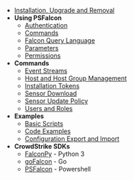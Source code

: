 * [Installation, Upgrade and Removal](Installation,-Upgrade-and-Removal)
* __Using PSFalcon__
    + [Authentication](Authentication)
    + [Commands](Commands)
    + [Falcon Query Language](Falcon-Query-Language)
    + [Parameters](Parameters)
    + [Permissions](Permissions)
* __Commands__
    + [Event Streams](Event-Streams)
    + [Host and Host Group Management](Host-and-Host-Group-Management)
    + [Installation Tokens](Installation-Tokens)
    + [Sensor Download](Sensor-Download)
    + [Sensor Update Policy](Sensor-Update-Policy)
    + [Users and Roles](Users-and-Roles)
* __Examples__
    + [Basic Scripts](Basic-Scripts)
    + [Code Examples](Code-Examples)
    + [Configuration Export and Import](Configuration-Export-and-Import)
* __CrowdStrike SDKs__
    + [FalconPy](https://github.com/CrowdStrike/falconpy/wiki) - Python 3
    + [goFalcon](https://pkg.go.dev/github.com/crowdstrike/gofalcon) - Go
    + [PSFalcon](https://github.com/CrowdStrike/psfalcon/wiki) - Powershell